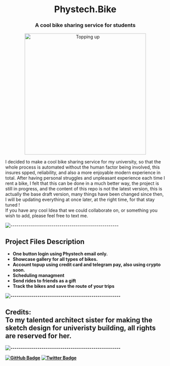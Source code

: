 <h1 align="center"> Phystech.Bike</h1>
<h3 align="center"> A cool bike sharing service for students</h3>

<p align="center"> 
<img src="gif/tu.gif" alt="Topping up" height="382px">
</p>

<p>I decided to make a cool bike sharing service for my university, so that the whole process is automated without the human factor being involved, this insures spped, reliability, and also a more enjoyable modern experience in total. After having personal struggles and unpleasant experience each time I rent a bike, I felt that this can be done in a much better way, the project is still in progress, and the content of this repo is not the latest version, this is actually the base draft version, many things have been changed since then, I will be updating everything at once later, at the right time, for that stay tuned !
<br> If you have any cool Idea that we could collaborate on, or something you wish to add, please feel free to text me.
</p>

![-----------------------------------------------------](https://raw.githubusercontent.com/andreasbm/readme/master/assets/lines/solar.png)
<h2> Project Files Description</h2>

<ul>
  <li><b>One button login using Phystech email only.</li>
  <li><b>Showcase gallery for all types of bikes.</li>
  <li><b>Account topup using credit card and telegram pay, also using crypto soon.</li>
  <li><b>Scheduling managment</li>
  <li><b>Send rides to friends as a gift</li>
  <li><b>Track the bikes and save the route of your trips</li>
</ul>

![-----------------------------------------------------](https://raw.githubusercontent.com/andreasbm/readme/master/assets/lines/solar.png)
<h2> Credits:
  <br>
  To my talented architect sister for making the sketch design for univeristy building, all rights are reserved for her.
</h2>

![-----------------------------------------------------](https://raw.githubusercontent.com/andreasbm/readme/master/assets/lines/solar.png)

[![GitHub Badge](https://img.shields.io/badge/GitHub-100000?style=for-the-badge&logo=github&logoColor=white)](https://github.com/alridha)
[![Twitter Badge](https://img.shields.io/badge/Twitter-1DA1F2?style=for-the-badge&logo=twitter&logoColor=white)](https://twitter.com/0xridha)

